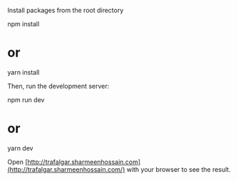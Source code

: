 Install packages from the root directory

npm install

# or
yarn install

Then, run the development server:

npm run dev

# or
yarn dev

Open [http://trafalgar.sharmeenhossain.com](http://trafalgar.sharmeenhossain.com/) with your browser to see the result.

